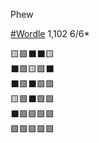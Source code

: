 Phew

[\#<span>Wordle</span>](https://social.lol/tags/Wordle) 1,102 6/6\*

🟨🟩⬛⬛🟨  
⬛🟩🟨🟩⬛  
⬛🟩⬛🟩🟩  
🟨🟩⬛🟩🟩  
⬛🟩🟩🟩🟩  
🟩🟩🟩🟩🟩